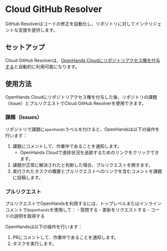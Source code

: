 # Cloud GitHub Resolver

GitHub Resolverはコードの修正を自動化し、リポジトリに対してインテリジェントな支援を提供します。

## セットアップ

Cloud GitHub Resolverは、[OpenHands Cloudにリポジトリアクセス権を付与する](./openhands-cloud#adding-repository-access)と自動的に利用可能になります。

## 使用方法

OpenHands Cloudにリポジトリアクセス権を付与した後、リポジトリの課題（Issue）とプルリクエストでCloud GitHub Resolverを使用できます。

### 課題（Issues）

リポジトリで課題に`openhands`ラベルを付けると、OpenHandsは以下の操作を行います：
1. 課題にコメントして、作業中であることを通知します。
    - OpenHands Cloudで進捗状況を追跡するためのリンクをクリックできます。
2. 課題が正常に解決されたと判断した場合、プルリクエストを開きます。
3. 実行されたタスクの概要とプルリクエストへのリンクを含むコメントを課題に投稿します。


### プルリクエスト

プルリクエストでOpenHandsを利用するには、トップレベルまたはインラインコメントで`@openhands`を使用して：
     - 質問する
     - 更新をリクエストする
     - コードの説明を取得する

OpenHandsは以下の操作を行います：
1. PRにコメントして、作業中であることを通知します。
2. タスクを実行します。
